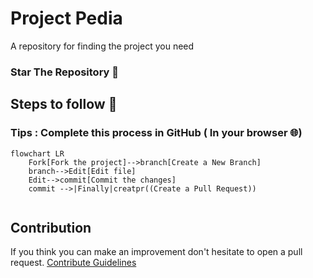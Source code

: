 # Project Pedia
A repository for finding the project you need 

### Star The Repository :star2:
## Steps to follow :scroll:

### Tips : Complete this process in GitHub ( In your browser 🌐)

```mermaid
flowchart LR
    Fork[Fork the project]-->branch[Create a New Branch]
    branch-->Edit[Edit file]
    Edit-->commit[Commit the changes]
    commit -->|Finally|creatpr((Create a Pull Request))
    
 ```

## Contribution
If you think you can make an improvement don't hesitate to open a pull request.
[Contribute Guidelines](CONTRIBUTING.md)
